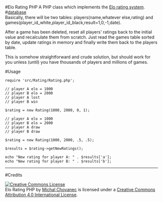 #Elo Rating PHP
A PHP class which implements the [Elo rating system](http://en.wikipedia.org/wiki/Elo_rating_system).
#[database](http://stackoverflow.com/a/26043945/5053726)    
Basically, there will be two tables: players(name,whatever else,rating) and games(player_id_white,player_id_black,result=1,0,-1,date).  

After a game has been deleted, reset all players' ratings back to the initial value and recalculate them from scratch. Just read the games table sorted by date, update ratings in memory and finally write them back to the players table.  

This is somehow straightforward and crude solution, but should work for you unless (until) you have thousands of players and millions of games.  


#Usage

    require 'src/Rating/Rating.php';

    // player A elo = 1000
    // player B elo = 2000
    // player A lost
    // player B win
    
    $rating = new Rating(1000, 2000, 0, 1);

    // player A elo = 1000
    // player B elo = 2000
    // player A draw
    // player B draw
    
    $rating = new Rating(1000, 2000, .5, .5);
    
    $results = $rating->getNewRatings();
    
    echo "New rating for player A: " . $results['a'];
    echo "New rating for player B: " . $results['b'];
    
---------------------------------------

#Credits
    
<a rel="license" href="http://creativecommons.org/licenses/by/4.0/"><img alt="Creative Commons License" style="border-width:0" src="https://i.creativecommons.org/l/by/4.0/80x15.png" /></a><br /><span xmlns:dct="http://purl.org/dc/terms/" property="dct:title">Elo Rating PHP</span> by <a xmlns:cc="http://creativecommons.org/ns#" href="http://michalchovanec.com" property="cc:attributionName" rel="cc:attributionURL">Michal Chovanec</a> is licensed under a <a rel="license" href="http://creativecommons.org/licenses/by/4.0/">Creative Commons Attribution 4.0 International License</a>.
